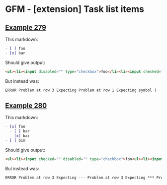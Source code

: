 # GFM - [extension] Task list items

## [Example 279](https://github.github.com/gfm/#example-279)

This markdown:

```markdown
- [ ] foo
- [x] bar
```

Should give output:

```html
<ul><li><input disabled="" type="checkbox">foo</li><li><input checked="" disabled="" type="checkbox">bar</li></ul>
```

But instead was:

```html
ERROR Problem at row 3 Expecting Problem at row 1 Expecting symbol (
```
## [Example 280](https://github.github.com/gfm/#example-280)

This markdown:

```markdown
- [x] foo
  - [ ] bar
  - [x] baz
- [ ] bim
```

Should give output:

```html
<ul><li><input checked="" disabled="" type="checkbox">foo<ul><li><input disabled="" type="checkbox">bar</li><li><input checked="" disabled="" type="checkbox">baz</li></ul></li><li><input disabled="" type="checkbox">bim</li></ul>
```

But instead was:

```html
ERROR Problem at row 3 Expecting --- Problem at row 3 Expecting *** Problem at row 3 Expecting ___
```
